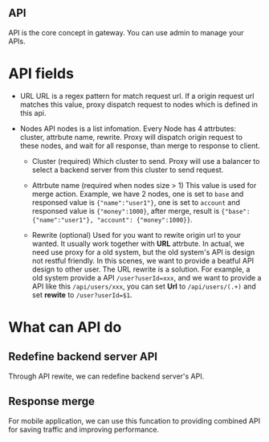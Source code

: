 API
-----------
API is the core concept in gateway. You can use admin to manage your APIs. 

# API fields
* URL
  URL is a regex pattern for match request url. If a origin request url matches this value, proxy dispatch request to nodes which is defined in this api.

* Nodes
  API nodes is a list infomation. Every Node has 4 attrbutes: cluster, attrbute name, rewrite. Proxy will dispatch origin request to these nodes, and wait for all response, than merge to response to client.

  * Cluster (required)
    Which cluster to send. Proxy will use a balancer to select a backend server from this cluster to send request.

  * Attrbute name (required when nodes size > 1)
    This value is used for merge action. Example, we have 2 nodes, one is set to `base` and responsed value is `{"name":"user1"}`, one is set to `account` and responsed value is `{"money":1000}`, after merge, result is `{"base": {"name":"user1"}, "account": {"money":1000}}`.
    
  * Rewrite (optional)
    Used for you want to rewite origin url to your wanted. It usually work together with **URL** attrbute. In actual, we need use proxy for a old system, but the old system's API is design not restful friendly. In this scenes, we want to provide a beatful API design to other user. The URL rewrite is a solution. For example, a old system provide a API `/user?userId=xxx`, and we want to provide a API like this `/api/users/xxx`, you can set **Url** to `/api/users/(.+)` and set **rewite** to `/user?userId=$1`.

# What can API do

## Redefine backend server API
Through API rewite, we can redefine backend server's API. 

## Response merge
For mobile application, we can use this funcation to providing combined API for saving traffic and improving performance. 
